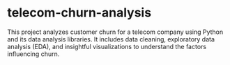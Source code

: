 # telecom-churn-analysis
This project analyzes customer churn for a telecom company using Python and its data analysis libraries. It includes data cleaning, exploratory data analysis (EDA), and insightful visualizations to understand the factors influencing churn.
